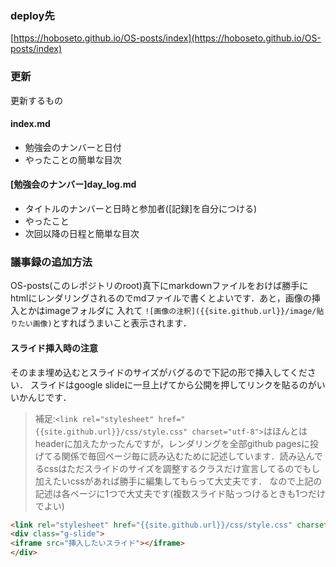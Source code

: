 ### deploy先

[https://hoboseto.github.io/OS-posts/index](https://hoboseto.github.io/OS-posts/index)

### 更新
更新するもの

#### index.md
* 勉強会のナンバーと日付
* やったことの簡単な目次

#### [勉強会のナンバー]day_log.md
* タイトルのナンバーと日時と参加者([記録]を自分につける)
* やったこと
* 次回以降の日程と簡単な目次

### 議事録の追加方法
OS-posts(このレポジトリのroot)真下にmarkdownファイルをおけば勝手にhtmlにレンダリングされるのでmdファイルで書くとよいです．あと，画像の挿入とかはimageフォルダに 入れて
`![画像の注釈]({{site.github.url}}/image/貼りたい画像)`とすればうまいこと表示されます．

#### スライド挿入時の注意

そのまま埋め込むとスライドのサイズがバグるので下記の形で挿入してください．
スライドはgoogle slideに一旦上げてから公開を押してリンクを貼るのがいいかんじです．

> 補足:`<link rel="stylesheet" href="{{site.github.url}}/css/style.css" charset="utf-8">`はほんとはheaderに加えたかったんですが，レンダリングを全部github pagesに投げてる関係で毎回ページ毎に読み込むために記述しています．読み込んでるcssはただスライドのサイズを調整するクラスだけ宣言してるのでもし加えたいcssがあれば勝手に編集してもらって大丈夫です．
> なので上記の記述は各ページに1つで大丈夫です(複数スライド貼っつけるときも1つだけでよい)

```html
<link rel="stylesheet" href="{{site.github.url}}/css/style.css" charset="utf-8">
<div class="g-slide">
<iframe src="挿入したいスライド"></iframe>
</div>
```
